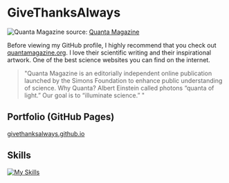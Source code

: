 <!--
**GiveThanksAlways/GiveThanksAlways** is a ✨ _special_ ✨ repository because its `README.md` (this file) appears on your GitHub profile.

Here are some ideas to get you started:

- 🔭 I’m currently working on ...
- 🌱 I’m currently learning ...
- 👯 I’m looking to collaborate on ...
- 🤔 I’m looking for help with ...
- 💬 Ask me about ...
- 📫 How to reach me: ...
- 😄 Pronouns: ...
- ⚡ Fun fact: ...
-->

# GiveThanksAlways

![Quanta Magazine](https://d2r55xnwy6nx47.cloudfront.net/uploads/2022/01/Quantum-Latin-Squares_2560_Lede.jpg)
source: [Quanta Magazine](https://www.quantamagazine.org/eulers-243-year-old-impossible-puzzle-gets-a-quantum-solution-20220110/)

Before viewing my GitHub profile, I highly recommend that you check out [quantamagazine.org](https://www.quantamagazine.org/). I love their scientific writing and their inspirational artwork. One of the best science websites you can find on the internet. 

> "Quanta Magazine is an editorially independent online publication launched by the Simons Foundation to enhance public understanding of science. Why Quanta? Albert Einstein called photons “quanta of light.” Our goal is to “illuminate science.” "


## Portfolio (GitHub Pages)
[givethanksalways.github.io](https://givethanksalways.github.io/)

## Skills

[![My Skills](https://skillicons.dev/icons?i=c,cpp,rust,py,vim,neovim,vscode,nix,linux,raspberrypi,github,gitlab&perline=4)](https://skillicons.dev)
